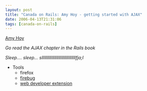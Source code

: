 ```yaml
---
layout: post
title: "Canada on Rails: Amy Hoy - getting started with AJAX"
date: 2006-04-13T21:31:06
tags: [canada-on-rails]
---
```


<p><a href="http://www.flickr.com/photos/51798472@N00/128155156/in/pool-canadaonrails/">Amy
Hoy</a></p>

<p><em>Go read the <span class="caps">AJAX</span> chapter in the Rails book</em></p>

<p><em>Sleep&#8230;. sleep&#8230; sllllllllllllllllllllllllllllllllfja;l</em></p>

<ul>
<li>Tools
<ul>
<li>firefox</li>
<li><a href="https://addons.mozilla.org/extensions/moreinfo.php?id=1843">firebug</a></li>
<li><a href="https://addons.mozilla.org/addon.php?id=60">web developer extension</a></li>
</ul></li>
</ul>
